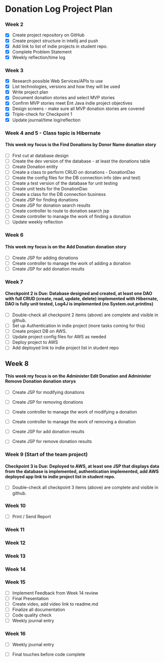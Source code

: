 # Donation Log Project Plan

### Week 2
- [X] Create project repository on GitHub
- [X] Create project structure in intellij and push
- [X] Add link to list of indie projects in student repo.
- [X] Complete Problem Statement
- [X] Weekly reflection/time log

### Week 3
- [X] Research possible Web Services/APIs to use
- [X] List technologies, versions and how they will be used
- [X] Write project plan
- [X] Document donation stories and select MVP stories
- [X] Confirm MVP stories meet Ent Java indie project objectives
- [X] Design screens - make sure all MVP donation stories are covered
- [X] Triple-check for Checkpoint 1
- [X] Update journal/time log/reflection

### Week 4 and 5 - Class topic is Hibernate
#### This week my focus is the Find Donations by Donor Name donation story
- [ ] First cut at database design
- [ ] Create the dev version of the database - at least the donations table
- [ ] Create Donation entity 
- [ ] Create a class to perform CRUD on donations - DonationDao
- [ ] Create the config files for the DB connection info (dev and test)
- [ ] Create a test version of the database for unit testing
- [ ] Create unit tests for the DonationDao
- [ ] Create a class for the DB connection business
- [ ] Create JSP for finding donations
- [ ] Create JSP for donation search results
- [ ] Create controller to route to donation search jsp
- [ ] Create controller to manage the work of finding a donation
- [ ] Update weekly reflection

### Week 6
#### This week my focus is on the Add Donation donation story
- [ ] Create JSP for adding donations
- [ ] Create controller to manage the work of adding a donation
- [ ] Create JSP for add donation results

### Week 7
#### Checkpoint 2 is Due: Database designed and created, at least one DAO with full CRUD (create, read, update, delete) implemented with Hibernate, DAO is fully unit tested, Log4J is implemented (no System.out.printlns)

- [ ] Double-check all checkpoint 2 items (above) are complete and visible in github.
- [ ] Set up Authentication in indie project (more tasks coming for this)
- [ ] Create project DB on AWS.
- [ ] Update project config files for AWS as needed
- [ ] Deploy project to AWS
- [ ] Add deployed link to indie project list in student repo

## Week 8
#### This week my focus is on the Administer Edit Donation and Administer Remove Donation donation storys
- [ ] Create JSP for modifying donations
- [ ] Create JSP for removing donations
- [ ] Create controller to manage the work of modifying a donation
- [ ] Create controller to manage the work of removing a donation
- [ ] Create JSP for add donation results
- [ ] Create JSP for remove donation results


### Week 9 (Start of the team project)
#### Checkpoint 3 is Due: Deployed to AWS, at least one JSP that displays data from the database is implemented, authentication implemented, add AWS deployed app link to indie project list in student repo.
- [ ] Double-check all checkpoint 3 items (above) are complete and visible in github.

### Week 10
- [ ] Print / Send Report

### Week 11

### Week 12

### Week 13

### Week 14

### Week 15
- [ ] Implement Feedback from Week 14 review
- [ ] Final Presentation
- [ ] Create video, add video link to readme.md
- [ ] Finalize all documentation
- [ ] Code quality check
- [ ] Weekly journal entry

### Week 16
- [ ] Weekly journal entry
- [ ] Final touches before code complete







